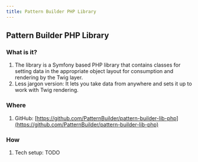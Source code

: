 ```yaml
---
title: Pattern Builder PHP Library
---
```


## Pattern Builder PHP Library

### What is it?

1. The library is a Symfony based PHP library that contains classes for setting data in the appropriate object layout for consumption and rendering by the Twig layer.
1. Less jargon version: It lets you take data from anywhere and sets it up to work with Twig rendering.


### Where

1. GitHub: [https://github.com/PatternBuilder/pattern-builder-lib-php](https://github.com/PatternBuilder/pattern-builder-lib-php)


### How

1.  Tech setup: TODO
